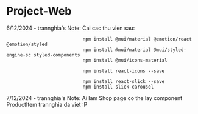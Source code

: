 # Project-Web
6/12/2024 - trannghia's Note: Cai cac thu vien sau:
                                
                                npm install @mui/material @emotion/react @emotion/styled
                                npm install @mui/material @mui/styled-engine-sc styled-components
                                npm install @mui/icons-material

                                npm install react-icons --save

                                npm install react-slick --save
                                npm install slick-carousel

7/12/2024 - trannghia's Note: Ai lam Shop page co the lay component ProductItem trannghia da viet :P